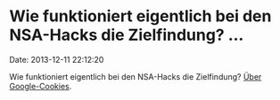Wie funktioniert eigentlich bei den NSA-Hacks die Zielfindung? \...
===================================================================

Date: 2013-12-11 22:12:20

Wie funktioniert eigentlich bei den NSA-Hacks die Zielfindung? [Über
Google-Cookies](http://www.washingtonpost.com/blogs/the-switch/wp/2013/12/10/nsa-uses-google-cookies-to-pinpoint-targets-for-hacking/).
